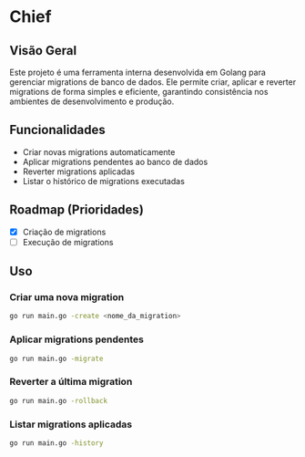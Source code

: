 # Chief

## Visão Geral

Este projeto é uma ferramenta interna desenvolvida em Golang para gerenciar migrations de banco de dados. Ele permite criar, aplicar e reverter migrations de forma simples e eficiente, garantindo consistência nos ambientes de desenvolvimento e produção.

## Funcionalidades

- Criar novas migrations automaticamente
- Aplicar migrations pendentes ao banco de dados
- Reverter migrations aplicadas
- Listar o histórico de migrations executadas

## Roadmap (Prioridades)

- [x] Criação de migrations
- [ ] Execução de migrations

## Uso

### Criar uma nova migration

```sh
go run main.go -create <nome_da_migration>
```

### Aplicar migrations pendentes

```sh
go run main.go -migrate
```

### Reverter a última migration

```sh
go run main.go -rollback
```

### Listar migrations aplicadas

```sh
go run main.go -history
```
